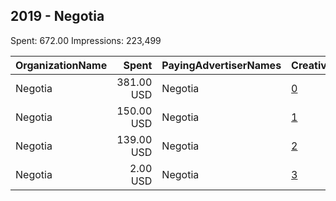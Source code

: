 ## 2019 - Negotia 
Spent: 672.00
Impressions: 223,499

|OrganizationName|Spent|PayingAdvertiserNames|CreativeUrls|Impressions|Genders|AgeBrackets|CountryCodes|BillingAddresses|CandidateBallotInformation|
|:---|---:|:---|:---|---:|:---|:---|:---|:---|:---|
|Negotia|381.00 USD|Negotia|[0](https://www.snap.com/political-ads/asset/a960d4c63d8e12e80a5e8ca27942e64b949c26e2ac37cd6d63c67ed82f6c8990?mediaType=mp4)|112,076||25+|norway|NO||
|Negotia|150.00 USD|Negotia|[1](https://www.snap.com/political-ads/asset/a960d4c63d8e12e80a5e8ca27942e64b949c26e2ac37cd6d63c67ed82f6c8990?mediaType=mp4)|60,073||25+|norway|NO||
|Negotia|139.00 USD|Negotia|[2](https://www.snap.com/political-ads/asset/a960d4c63d8e12e80a5e8ca27942e64b949c26e2ac37cd6d63c67ed82f6c8990?mediaType=mp4)|50,512||25+|norway|NO||
|Negotia|2.00 USD|Negotia|[3](https://www.snap.com/political-ads/asset/6fe68a0913144f4a7020ce1b2e0ff7c82f70ab3fdb64051e8aee86c5422f5675?mediaType=mp4)|838||25+|norway|NO||
